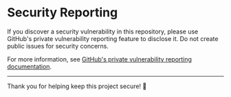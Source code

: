 # Security Reporting

If you discover a security vulnerability in this repository, please use GitHub's private vulnerability reporting feature to disclose it. Do not create public issues for security concerns.

For more information, see [GitHub's private vulnerability reporting documentation](https://docs.github.com/en/code-security/security-advisories/guidance-on-reporting-and-writing-information-about-vulnerabilities/privately-reporting-a-security-vulnerability).

---

Thank you for helping keep this project secure! :tada:
